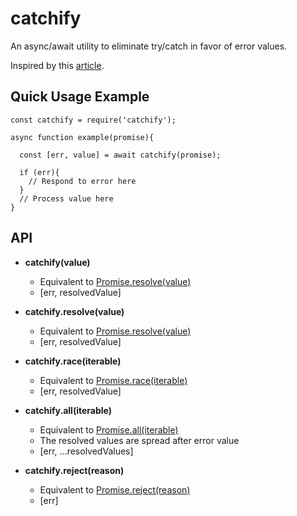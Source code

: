 # catchify
An async/await utility to eliminate try/catch in favor of error values.

Inspired by this [article][0].

## Quick Usage Example

```
const catchify = require('catchify');

async function example(promise){

  const [err, value] = await catchify(promise);
  
  if (err){
    // Respond to error here
  }
  // Process value here
}

```

## API

- **catchify(value)**

    - Equivalent to [Promise.resolve(value)][1]
    - \[err, resolvedValue]
  
- **catchify.resolve(value)**

    - Equivalent to [Promise.resolve(value)][1]
    - \[err, resolvedValue]

- **catchify.race(iterable)**

    - Equivalent to [Promise.race(iterable)][2]
    - \[err, resolvedValue]

- **catchify.all(iterable)**

    - Equivalent to [Promise.all(iterable)][3]
    - The resolved values are spread after error value
    - \[err, ...resolvedValues]
  
- **catchify.reject(reason)**

    - Equivalent to [Promise.reject(reason)][4]
    - \[err]
  
[0]: http://blog.grossman.io/how-to-write-async-await-without-try-catch-blocks-in-javascript/
[1]: https://developer.mozilla.org/en-US/docs/Web/JavaScript/Reference/Global_Objects/Promise/resolve
[2]: https://developer.mozilla.org/en-US/docs/Web/JavaScript/Reference/Global_Objects/Promise/race
[3]: https://developer.mozilla.org/en-US/docs/Web/JavaScript/Reference/Global_Objects/Promise/all
[4]: https://developer.mozilla.org/en-US/docs/Web/JavaScript/Reference/Global_Objects/Promise/reject
